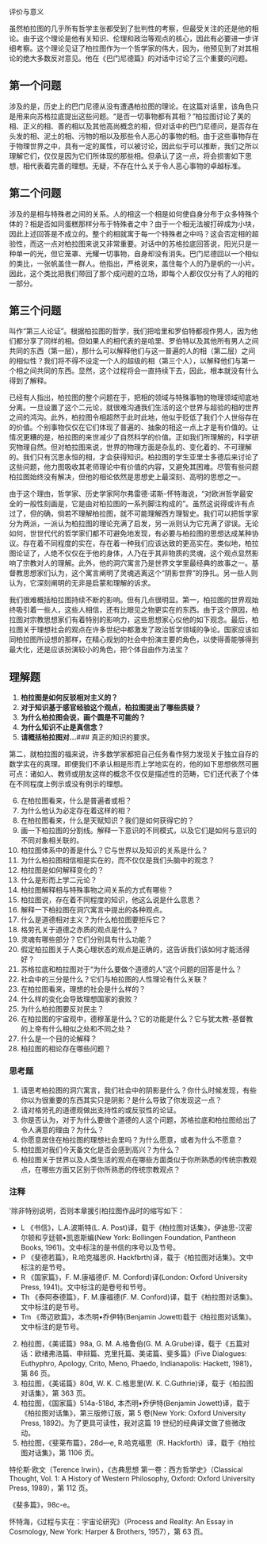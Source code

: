  评价与意义

虽然柏拉图的几乎所有哲学主张都受到了批判性的考察，但最受关注的还是他的相论。由于这个理论是他有关知识、伦理和政治等观点的核心，因此有必要进一步详细考察。这个理论见证了柏拉图作为一个哲学家的伟大，因为，他预见到了对其相论的绝大多数反对意见。他在《巴门尼德篇》的对话中讨论了三个重要的问题。

## 第一个问题

涉及的是，历史上的巴门尼德从没有遭遇柏拉图的理论。在这篇对话里，该角色只是用来向苏格拉底提出这些问题。“是否一切事物都有其相？”柏拉图讨论了美的相、正义的相、善的相以及其他高尚概念的相，但对话中的巴门尼德问，是否存在头发的相、泥土的相、污物的相以及那些令人恶心的事物的相。由于这些事物存在于物理世界之中，具有一定的属性，可以被讨论，因此似乎可以推断，我们之所以理解它们，仅仅是因为它们所体现的那些相。但承认了这一点，将会损害如下思想，相代表着完善的理想。无疑，不存在什么关于令人恶心事物的卓越标准。

## 第二个问题

涉及的是相与特殊者之间的关系。人的相这一个相是如何使自身分布于众多特殊个体的？相是否如同蛋糕那样分布于特殊者之中？由于一个相无法被打碎成为小块，因此上述回答是不成立的。整个的相就寓于每一个特殊者之中吗？这会否定相的超验性，而这一点对柏拉图来说又非常重要。对话中的苏格拉底回答说，阳光只是一种单一的光，但它笼罩、光耀一切事物，自身却没有消失。巴门尼德回以一个相似的类比，一张帆盖住一群人。他指出，严格说来，盖住每个人的乃是帆的一小片。因此，这个类比把我们带回了那个成问题的立场，即每个人都仅仅分有了人的相的一部分。

## 第三个问题

叫作“第三人论证”。根据柏拉图的哲学，我们把哈里和罗伯特都视作男人，因为他们都分享了同样的相。但如果人的相代表的是哈里、罗伯特以及其他所有男人之间共同的东西（第一层），那什么可以解释他们与这一普遍的人的相（第二层）之间的相似性？我们将不得不设定一个人的超级的相（第三个人），以解释他们与第一个相之间共同的东西。显然，这个过程将会一直持续下去，因此，根本就没有什么得到了解释。

已经有人指出，柏拉图的整个问题在于，把相的领域与特殊事物的物理领域彻底地分离。一旦设置了这个二元论，就很难沟通我们生活的这个世界与超验的相的世界之间的鸿沟。此外，柏拉图令相超然于此时此地，他似乎贬低了我们个人世俗存在的价值。个别事物仅仅在它们体现了普遍的、抽象的相这一点上才是有价值的。让情况更糟的是，柏拉图的来世减少了自然科学的价值。正如我们所理解的，科学研究物理自然。但对柏拉图来说，世界的物理方面是杂乱的、变化着的、不可理解的。我们只有沉思永恒的相，才会获得知识。柏拉图的学生亚里士多德后来讨论了这些问题，他力图吸收其老师理论中有价值的内容，又避免其困难。尽管有些问题柏拉图始终没有解决，但他的相论依然是思想史上最深刻、高明的思想之一。

由于这个理由，哲学家、历史学家阿尔弗雷德·诺斯-怀特海说，“对欧洲哲学最安全的一般性刻画是，它是由对柏拉图的一系列脚注构成的”。虽然这说得或许有点过了，但的确，倘若不理解柏拉图，就不可能理解西方理智史。我们可以把哲学家分为两派，一派认为柏拉图的理论充满了启发，另一派则认为它充满了谬误。无论如何，世世代代的哲学家们都不可避免地发现，有必要与柏拉图的思想达成某种协议。存在着不同程度的实在，存在着一种我们应该达致的更高实在。类似地，柏拉图论证了，人绝不仅仅在于他的身体，人乃在于其非物质的灵魂，这个观点显然影响了宗教对人的理解。此外，他的洞穴寓言乃是世界文学里最经典的故事之一。基督教思想家们认为，这个寓言阐明了灵魂逃离这个“阴影世界”的挣扎。另一些人则认为，它深刻阐明的无非是启蒙和理解的诉求。

我们很难概括柏拉图持续不断的影响。但有几点很明显。第一，柏拉图的世界观始终吸引着一些人，这些人相信，还有比眼见之物更实在的东西。由于这个原因，柏拉图对宗教思想家们有着特别的影响力，这些思想家心仪他的如下观念。最后，柏拉图关于理想社会的观点在许多世纪中都激发了政治哲学领域的争论。国家应该如同柏拉图所设想的那样，在精心规划的社会中扮演主要的角色，以使得善能够得到最大化，还是应该扮演较小的角色，把个体自由作为法宝？

## 理解题

1. **柏拉图是如何反驳相对主义的？**
2. **对于知识基于感官经验这个观点，柏拉图提出了哪些质疑？**
3. **为什么柏拉图会说，画个圆是不可能的？**
4. **为什么知识不止是真信念？**
5. **请概括柏拉图对...**### 真正的知识的要求。

第二，就柏拉图的福来说，许多数学家都把自己任务看作努力发现关于独立自存的数学实在的真理。即便我们不承认相是形而上学地实在的，他的如下思想依然可圈可点：诸如人、教师或朋友这样的概念不仅仅是描述性的范畴，它们还代表了个体在不同程度上例示或没有例示的理想。

6. 在柏拉图看来，什么是普遍者或相？
7. 为什么他认为必定存在着这样的相？
8. 在柏拉图看来，什么是天赋知识？我们是如何获得它的？
9. 画一下柏拉图的分割线。解释一下意识的不同模式，以及它们是如何与意识的不同对象相关联的。
10. 柏拉图体系中的善是什么？它与世界以及知识的关系是什么？
11. 为什么柏拉图相信相是实在的，而不仅仅是我们头脑中的观念？
12. 柏拉图是如何解释变化的？
13. 什么是形而上学二元论？
14. 柏拉图解释相与特殊事物之间关系的方式有哪些？
15. 柏拉图说，存在着不同程度的知识，他这么说是什么意思？
16. 解释一下柏拉图在洞穴寓言中提出的各种观点。
17. 什么是道德相对主义？为什么柏拉图要拒斥它？
18. 格劳孔关于道德之赤质的观点是什么？
19. 灵魂有哪些部分？它们分别具有什么功能？
20. 假定柏拉图关于人类心理状态的观点是正确的，这告诉我们该如何才能活得好？
21. 苏格拉底和柏拉图对于“为什么要做个道德的人”这个问题的回答是什么？
22. 社会中的三分是什么？它们与柏拉图的人性理论有什么关联？
23. 在柏拉图看来，理想的社会是什么样的？
24. 什么样的变化会导致理想国家的衰败？
25. 为什么柏拉图要反对民主？
26. 在柏拉图的宇宙观中，德穆革是什么？它的功能是什么？它与犹太教-基督教的上帝有什么相似之处和不同之处？
27. 什么是一个目的论解释？
28. 柏拉图的相论存在哪些问题？

### 思考题

1. 请思考柏拉图的洞穴寓言，我们社会中的阴影是什么？你什么时候发现，有些你以为很重要的东西其实只是阴影？是什么导致了你发现这一点？
2. 请对格劳孔的道德观做出支持性的或反驳性的论证。
3. 你是否认为，对于为什么要做个道德的人这个问题，苏格拉底和柏拉图给出了令人满意的理由？为什么？
4. 你愿意居住在柏拉图的理想社会里吗？为什么愿意，或者为什么不愿意？
5. 柏拉图对我们今天备文化是否会感到高兴？为什么？
6. 柏拉图关于世界以及人类生活的观点在哪些方面类似于你所熟悉的传统宗教观点，在哪些方面又区别于你所熟悉的传统宗教观点？

### 注释

'除非特别说明，否则本章援引柏拉图作品时的缩写如下：

-   L 《书信》，L.A.波斯特(L. A. Post)译，载于《柏拉图对话集》，伊迪思-汉密尔顿和亨廷顿•凯恩斯编(New York: Bollingen Foundation, Pantheon Books, 1961)。文中标注的是书信的序号以及节号。
-   P 《斐德若篇》，R.哈克福思(R. Hackfbrth)译，载于《柏拉图对话集》。文中标注的是节号。
-   R 《国家篇》，F. M.康福德(F. M. Conford)译(London: Oxford University Press, 1941)。文中标注的是卷号和节号。
-   Th 《泰阿泰德篇》，F. M.康福德(F. M. Conford)译，载于《柏拉图对话集》。文中标注的是节号。
-   Tm 《蒂迈欧篇》，本杰明•乔伊特(Benjamin Jowett)载于《柏拉图对话集》。文中标注的是节号。

2. 柏拉图，《美诺篇》98a, G. M. A.格鲁伯(G. M. A.Grube)译，载于《五篇对话：欧绪弗洛篇、申辩篇、克里托篇、美诺篇、斐多篇》(Five Dialogues: Euthyphro, Apology, Crito, Meno, Phaedo, Indianapolis: Hackett, 1981)，第 86 页。
3. 柏拉图，《美诺篇》80d, W. K. C.格思里(W. K. C.Guthrie)译，载于《柏拉图对话集》，第 363 页。
4. 柏拉图，《国家篇》514a-518d, 本杰明•乔伊特(Benjamin Jowett)译，载于《柏拉图对话集》，第三版修订版，第 5 卷(New York: Oxford University Press, 1892)。为了更具可读性，我对这篇 19 世纪的经典译文做了些微改动。
5. 柏拉图，《斐莱布篇》，28d—e, R.哈克福思（R. Hackforth）译，载于《柏拉图对话集》，第 1106 页。

特伦斯·欧文（Terence Irwin），《古典思想 第一卷：西方哲学史》（Classical Thought, Vol. 1: A History of Western Philosophy, Oxford: Oxford University Press, 1989），第 112 页。

《斐多篇》，98c-e。

怀特海，《过程与实在：宇宙论研究》（Process and Reality: An Essay in Cosmology, New York: Harper & Brothers, 1957），第 63 页。
